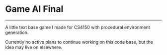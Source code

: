 # Game AI Final
---

A little text base game I made for CS4150 with procedural environment
generation.

Currently no active plans to continue working on this code base, but
the idea may live on elsewhere.